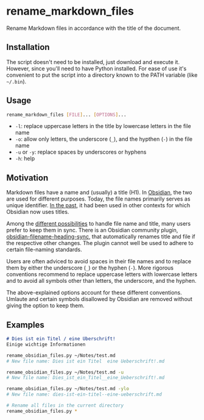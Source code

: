 # rename_markdown_files
Rename Markdown files in accordance with the title of the document.

## Installation
The script doesn't need to be installed, just download and execute it. However, since you'll need to have Python installed. For ease of use it's convenient to put the script into a directory known to the PATH variable (like `~/.bin`).

## Usage
```bash
rename_markdown_files [FILE]... [OPTIONS]...
```

- `-l`: replace uppercase letters in the title by lowercase letters in the file name
- `-o`: allow only letters, the underscore (`_`), and the hypthen (`-`) in the file name
- `-u` or `-y`: replace spaces by underscores or hyphens
- `-h`: help

## Motivation
Markdown files have a name and (usually) a title (H1). In [Obsidian](https://obsidian.md/), the two are used for different purposes. Today, the file names primarily serves as unique identifier. [In the past](https://forum.obsidian.md/t/use-h1-or-front-matter-title-instead-of-or-in-addition-to-filename-as-display-name/687), it had been used in other contexts for which Obsidian now uses titles.

Among the [different possibilities](https://zettelkasten.de/introduction/#the-unique-identifier) to handle file name and title, many users prefer to keep them in sync. There is an Obsidian community plugin, [obsidian-filename-heading-sync](https://github.com/dvcrn/obsidian-filename-heading-sync), that automatically renames title and file if the respective other changes. The plugin cannot well be used to adhere to certain file-naming standards.

Users are often adviced to avoid spaces in their file names and to replace them by either the underscore (`_`) or the hyphen (`-`). More rigorous conventions recommend to replace uppercase letters with lowercase letters and to avoid all symbols other than letters, the underscore, and the hyphen.

The above-explained options account for these different conventions. Umlaute and certain symbols disallowed by Obsidian are removed without giving the option to keep them.

## Examples
```markdown
# Dies ist ein Titel / eine Überschrift!
Einige wichtige Informationen
```

```bash
rename_obsidian_files.py ~/Notes/test.md
# New file name: Dies ist ein Titel  eine Ueberschrift!.md

rename_obsidian_files.py ~/Notes/test.md -u
# New file name: Dies_ist_ein_Titel__eine_Ueberschrift!.md

rename_obsidian_files.py ~/Notes/test.md -ylo
# New file name: dies-ist-ein-titel--eine-ueberschrift.md

# Rename all files in the current directory
rename_obsidian_files.py *
```
